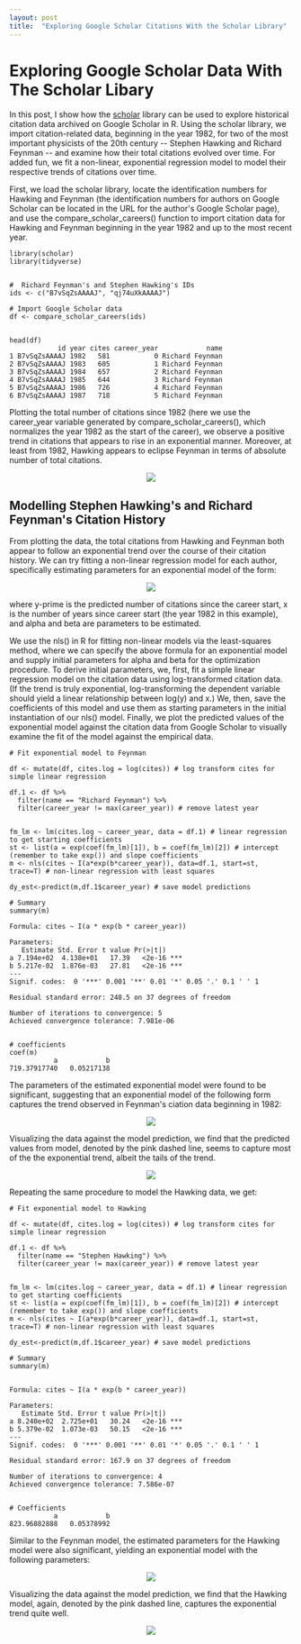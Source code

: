 ```yaml
---
layout: post
title:  "Exploring Google Scholar Citations With the Scholar Library"
---
```


# Exploring Google Scholar Data With The Scholar Libary

In this post, I show how the [scholar](https://cran.r-project.org/web/packages/scholar/index.html) library can be used to explore historical citation data archived on Google Scholar in R. Using the scholar library, we import citation-related data, beginning in the year 1982, for two of the most important physicists of the 20th century -- Stephen Hawking and Richard Feynman -- and examine how their total citations evolved over time. For added fun, we fit a non-linear, exponential regression model to model their respective trends of citations over time.

First, we load the scholar library, locate the identification numbers for Hawking and Feynman (the identification numbers for authors on Google Scholar can be located in the URL for the author's Google Scholar page), and use the compare_scholar_careers() function to import citation data for Hawking and Feynman beginning in the year 1982 and up to the most recent year.

```
library(scholar)
library(tidyverse)


#  Richard Feynman's and Stephen Hawking's IDs
ids <- c("B7vSqZsAAAAJ", "qj74uXkAAAAJ")

# Import Google Scholar data
df <- compare_scholar_careers(ids)


head(df)
            id year cites career_year            name
1 B7vSqZsAAAAJ 1982   581           0 Richard Feynman
2 B7vSqZsAAAAJ 1983   605           1 Richard Feynman
3 B7vSqZsAAAAJ 1984   657           2 Richard Feynman
4 B7vSqZsAAAAJ 1985   644           3 Richard Feynman
5 B7vSqZsAAAAJ 1986   726           4 Richard Feynman
6 B7vSqZsAAAAJ 1987   718           5 Richard Feynman

```
Plotting the total number of citations since 1982 (here we use the career_year variable generated by compare_scholar_careers(), which normalizes the year 1982 as the start of the career), we observe a positive trend in citations that appears to rise in an exponential manner. Moreover, at least from 1982, Hawking appears to eclipse Feynman in terms of absolute number of total citations.

<p align="center">
  <img src="/img/feynmanhawking.png"/>
</p>


## Modelling Stephen Hawking's and Richard Feynman's Citation History

From plotting the data, the total citations from Hawking and Feynman both appear to follow an exponential trend over the course of their citation history. We can try fitting a non-linear regression model for each author, specifically estimating parameters for an exponential model of the form:

<p align="center">
<img src="https://render.githubusercontent.com/render/math?math=y^{\prime}=\alpha e^{\beta x}">
</p>

where y-prime is the predicted number of citations since the career start, x is the number of years since career start (the year 1982 in this example), and alpha and beta are parameters to be estimated.

We use the nls() in R for fitting non-linear models via the least-squares method, where we can specify the above formula for an exponential model and supply initial parameters for alpha and beta for the optimization procedure. To derive initial parameters, we, first, fit a simple linear regression model on the citation data using log-transformed citation data. (If the trend is truly exponential, log-transforming the dependent variable should yield a linear relationship between log(y) and x.) We, then, save the coefficients of this model and use them as starting parameters in the initial instantiation of our nls() model. Finally, we plot the predicted values of the exponential model against the citation data from Google Scholar to visually examine the fit of the model against the empirical data.

```
# Fit exponential model to Feynman

df <- mutate(df, cites.log = log(cites)) # log transform cites for simple linear regression

df.1 <- df %>%
  filter(name == "Richard Feynman") %>%
  filter(career_year != max(career_year)) # remove latest year


fm_lm <- lm(cites.log ~ career_year, data = df.1) # linear regression to get starting coefficients
st <- list(a = exp(coef(fm_lm)[1]), b = coef(fm_lm)[2]) # intercept (remember to take exp()) and slope coefficients
m <- nls(cites ~ I(a*exp(b*career_year)), data=df.1, start=st, trace=T) # non-linear regression with least squares

dy_est<-predict(m,df.1$career_year) # save model predictions

# Summary
summary(m)

Formula: cites ~ I(a * exp(b * career_year))

Parameters:
   Estimate Std. Error t value Pr(>|t|)    
a 7.194e+02  4.138e+01   17.39   <2e-16 ***
b 5.217e-02  1.876e-03   27.81   <2e-16 ***
---
Signif. codes:  0 '***' 0.001 '**' 0.01 '*' 0.05 '.' 0.1 ' ' 1

Residual standard error: 248.5 on 37 degrees of freedom

Number of iterations to convergence: 5 
Achieved convergence tolerance: 7.981e-06


# coefficients
coef(m)
           a            b 
719.37917740   0.05217138

```
The parameters of the estimated exponential model were found to be significant, suggesting that an exponential model of the following form captures the trend observed in Feynman's ciation data beginning in 1982:

<p align="center">
<img src="https://render.githubusercontent.com/render/math?math=y^{\prime}= 719e^{0.052x}">
</p>


Visualizing the data against the model prediction, we find that the predicted values from model, denoted by the pink dashed line, seems to capture most of the the exponential trend, albeit the tails of the trend.

<p align="center">
  <img src="/img/feynmanmodel.png"/>
</p>


Repeating the same procedure to model the Hawking data, we get:

```
# Fit exponential model to Hawking

df <- mutate(df, cites.log = log(cites)) # log transform cites for simple linear regression

df.1 <- df %>%
  filter(name == "Stephen Hawking") %>%
  filter(career_year != max(career_year)) # remove latest year


fm_lm <- lm(cites.log ~ career_year, data = df.1) # linear regression to get starting coefficients
st <- list(a = exp(coef(fm_lm)[1]), b = coef(fm_lm)[2]) # intercept (remember to take exp()) and slope coefficients
m <- nls(cites ~ I(a*exp(b*career_year)), data=df.1, start=st, trace=T) # non-linear regression with least squares

dy_est<-predict(m,df.1$career_year) # save model predictions

# Summary
summary(m)


Formula: cites ~ I(a * exp(b * career_year))

Parameters:
   Estimate Std. Error t value Pr(>|t|)    
a 8.240e+02  2.725e+01   30.24   <2e-16 ***
b 5.379e-02  1.073e-03   50.15   <2e-16 ***
---
Signif. codes:  0 '***' 0.001 '**' 0.01 '*' 0.05 '.' 0.1 ' ' 1

Residual standard error: 167.9 on 37 degrees of freedom

Number of iterations to convergence: 4 
Achieved convergence tolerance: 7.586e-07


# Coefficients
           a            b 
823.96882888   0.05378992 

```
Similar to the Feynman model, the estimated parameters for the Hawking model were also significant, yielding an exponential model with the following parameters: 

<p align="center">
<img src="https://render.githubusercontent.com/render/math?math=y^{\prime}= 823e^{0.053x}">
</p>


Visualizing the data against the model prediction, we find that the Hawking model, again, denoted by the pink dashed line, captures the exponential trend quite well.


<p align="center">
  <img src="/img/hawkingmodel.png"/>
</p>

